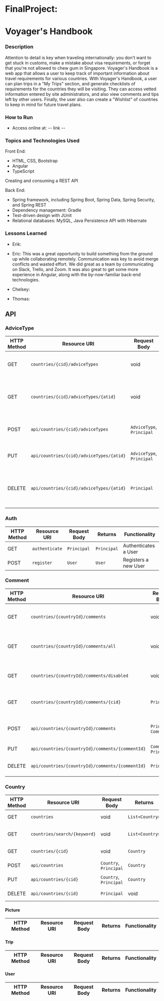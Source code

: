 # FinalProject:
# Voyager's Handbook

### Description
Attention to detail is key when traveling internationally: you don't want to get stuck in customs, make a mistake about visa requirements, or forget that you're not allowed to chew gum in Singapore. Voyager's Handbook is a web app that allows a user to keep track of important information about travel requirements for various countries. With Voyager's Handbook, a user can plan trips in a "My Trips" section, and generate checklists of requirements for the countries they will be visiting. They can access vetted information entered by site administrators, and also view comments and tips left by other users. Finally, the user also can create a "Wishlist" of countries to keep in mind for future travel plans.

### How to Run
* Access online at: -- link --

### Topics and Technologies Used
Front End:
* HTML, CSS, Bootstrap
* Angular
* TypeScript

Creating and consuming a REST API

Back End:
* Spring framework, including Spring Boot, Spring Data, Spring Security, and Spring REST
* Dependency management: Gradle
* Test-driven design with JUnit
* Relational databases: MySQL, Java Persistence API with Hibernate

### Lessons Learned
* Erik:

* Eric: This was a great opportunity to build something from the ground up while collaborating remotely. Communication was key to avoid merge conflicts and wasted effort. We did great as a team by communicating on Slack, Trello, and Zoom. It was also great to get some more experience in Angular, along with the by-now-familiar back-end technologies.

* Chelsey:

* Thomas:

## API
### AdviceType

| HTTP Method | Resource URI | Request Body | Returns | Functionality |
|-------------|--------------|--------------|---------|--------|
| GET | `countries/{cid}/adviceTypes` | void | `List<AdviceType>` | Gets all AdviceTypes for a given Country |
| GET | `countries/{cid}/adviceTypes/{atid}` | void | `AdviceType` | Get an AdviceType by Country ID and advice type ID |
| POST | `api/countries/{cid}/adviceTypes` | `AdviceType`, `Principal` | `AdviceType` | Create AdviceType for a given Country |
| PUT | `api/countries/{cid}/adviceTypes/{atid}` | `AdviceType`, `Principal` | `AdviceType` | Edit an AdviceType for a given Country | 
| DELETE | `api/countries/{cid}/adviceTypes/{atid}` | `Principal` | void | Delete AdviceType by Country ID and AdviceType ID |


### Auth

| HTTP Method | Resource URI | Request Body | Returns | Functionality |
|-------------|--------------|--------------|---------|--------|
| GET | `authenticate` | `Principal` | `Principal` | Authenticates a User |
| POST | `register` | `User` | `User` | Registers a new User |


### Comment
| HTTP Method | Resource URI | Request Body | Returns | Functionality |
|-------------|--------------|--------------|---------|--------|
| GET | `countries/{countryId}/comments` | void | `List<Comment>` | Get all enabled comments for a country |
| GET | `countries/{countryId}/comments/all` | void | `List<Comment>` | Get all comments for a country (including disabled) |
| GET | `countries/{countryId}/comments/disabled` | void | `List<Comment>` | Gets all disabled comments for a country |
| GET | `countries/{countryId}/comments/{cid}` | `Principal` | `Comment` | Get comment by country and comment ID |
| POST | `api/countries/{countryId}/comments` | `Principal`, `Comment` | `Comment` | Create a comment for a given country | 
| PUT | `api/countries/{countryId}/comments/{commentId}` | `Comment`, `Principal` | Edits a comment |
| DELETE | `api/countries/{countryId}/comments/{commentId}` | `Principal` | `boolean` | Deletes comment by ID |


### Country
| HTTP Method | Resource URI | Request Body | Returns | Functionality |
|-------------|--------------|--------------|---------|--------|
| GET | `countries` | void | `List<Country>` | Gets all countries |
| GET | `countries/search/{keyword}` | void | `List<Country>` | Search for country by keyword |
| GET | `countries/{cid}` | void | `Country` | Get a country by ID |
| POST | `api/countries` | `Country`, `Principal` | `Country` | Creates a new country |
| PUT | `api/countries/{cid}` | `Country`, `Principal` | `Country` | Edits a country |
| DELETE | `api/countries/{cid}` | `Principal` | void | Delete a country by ID |


#### Picture
| HTTP Method | Resource URI | Request Body | Returns | Functionality |
|-------------|--------------|--------------|---------|--------|

#### Trip
| HTTP Method | Resource URI | Request Body | Returns | Functionality |
|-------------|--------------|--------------|---------|--------|

#### User
| HTTP Method | Resource URI | Request Body | Returns | Functionality |
|-------------|--------------|--------------|---------|--------|

